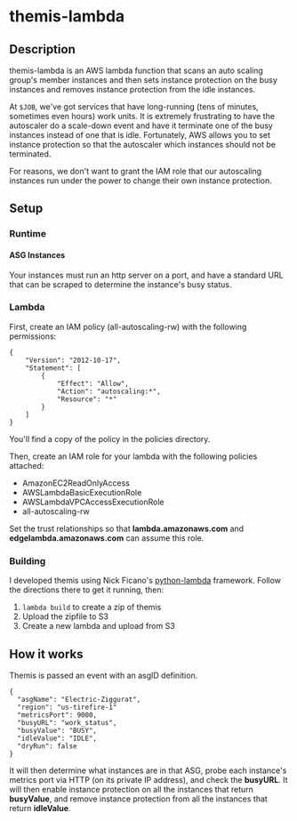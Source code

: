 # themis-lambda

## Description

themis-lambda is an AWS lambda function that scans an auto scaling group's member instances and then sets instance protection on the busy instances and removes instance protection from the idle instances.

At `$JOB`, we've got services that have long-running (tens of minutes, sometimes even hours) work units. It is extremely frustrating to have the autoscaler do a scale-down event and have it terminate one of the busy instances instead of one that is idle. Fortunately, AWS allows you to set instance protection so that the autoscaler which instances should not be terminated.

For reasons, we don't want to grant the IAM role that our autoscaling instances run under the power to change their own instance protection.

## Setup

### Runtime

#### ASG Instances

Your instances must run an http server on a port, and have a standard URL that can be scraped to determine the instance's busy status.

### Lambda

First, create an IAM policy (all-autoscaling-rw) with the following permissions:

```
{
    "Version": "2012-10-17",
    "Statement": [
        {
            "Effect": "Allow",
            "Action": "autoscaling:*",
            "Resource": "*"
        }
    ]
}
```
You'll find a copy of the policy in the policies directory.

Then, create an IAM role for your lambda with the following policies attached:

* AmazonEC2ReadOnlyAccess
* AWSLambdaBasicExecutionRole
* AWSLambdaVPCAccessExecutionRole
* all-autoscaling-rw

Set the trust relationships so that **lambda.amazonaws.com** and **edgelambda.amazonaws.com** can assume this role.

### Building

I developed themis using Nick Ficano's [python-lambda](https://github.com/nficano/python-lambda) framework. Follow the directions there to get it running, then:

1. `lambda build` to create a zip of themis
2. Upload the zipfile to S3
3. Create a new lambda and upload from S3

## How it works

Themis is passed an event with an asgID definition. 

```
{
  "asgName": "Electric-Ziggurat",
  "region": "us-tirefire-1"
  "metricsPort": 9000,
  "busyURL": "work_status",
  "busyValue": "BUSY",
  "idleValue": "IDLE",
  "dryRun": false
}

```

It will then determine what instances are in that ASG, probe each instance's metrics port via HTTP (on its private IP address), and check the **busyURL**. It will then enable instance protection on all the instances that return **busyValue**, and remove instance protection from all the instances that return **idleValue**.

